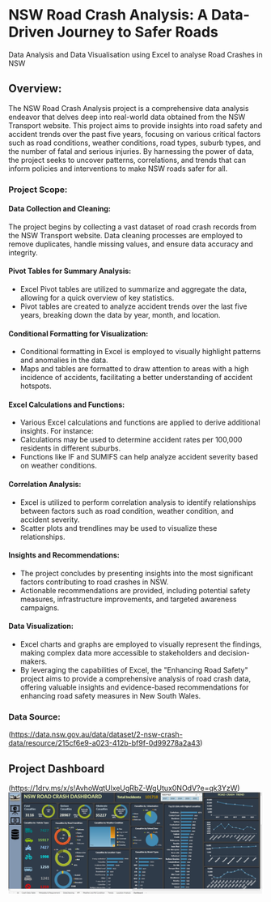 # NSW Road Crash Analysis: A Data-Driven Journey to Safer Roads
Data Analysis and Data Visualisation using Excel to analyse Road Crashes in NSW
## Overview:
The NSW Road Crash Analysis project is a comprehensive data analysis endeavor that delves deep into real-world data obtained from the NSW Transport website. 
This project aims to provide insights into road safety and accident trends over the past five years, focusing on various critical factors such as road conditions, weather conditions, road types, suburb types, and the number of fatal and serious injuries. 
By harnessing the power of data, the project seeks to uncover patterns, correlations, and trends that can inform policies and interventions to make NSW roads safer for all.



### Project Scope:

#### Data Collection and Cleaning:

The project begins by collecting a vast dataset of road crash records from the NSW Transport website.
Data cleaning processes are employed to remove duplicates, handle missing values, and ensure data accuracy and integrity.
#### Pivot Tables for Summary Analysis:

- Excel Pivot tables are utilized to summarize and aggregate the data, allowing for a quick overview of key statistics.
- Pivot tables are created to analyze accident trends over the last five years, breaking down the data by year, month, and location.
#### Conditional Formatting for Visualization:

- Conditional formatting in Excel is employed to visually highlight patterns and anomalies in the data.
- Maps and tables are formatted to draw attention to areas with a high incidence of accidents, facilitating a better understanding of accident hotspots.
#### Excel Calculations and Functions:

- Various Excel calculations and functions are applied to derive additional insights. For instance:
- Calculations may be used to determine accident rates per 100,000 residents in different suburbs.
- Functions like IF and SUMIFS can help analyze accident severity based on weather conditions.
#### Correlation Analysis:

- Excel is utilized to perform correlation analysis to identify relationships between factors such as road condition, weather condition, and accident severity.
- Scatter plots and trendlines may be used to visualize these relationships.
#### Insights and Recommendations:

- The project concludes by presenting insights into the most significant factors contributing to road crashes in NSW.
- Actionable recommendations are provided, including potential safety measures, infrastructure improvements, and targeted awareness campaigns.
#### Data Visualization:

- Excel charts and graphs are employed to visually represent the findings, making complex data more accessible to stakeholders and decision-makers.
- By leveraging the capabilities of Excel, the "Enhancing Road Safety" project aims to provide a comprehensive analysis of road crash data, offering valuable insights and evidence-based recommendations for enhancing road safety measures in New South Wales.

### Data Source:
(https://data.nsw.gov.au/data/dataset/2-nsw-crash-data/resource/215cf6e9-a023-412b-bf9f-0d99278a2a43)

## Project Dashboard

(https://1drv.ms/x/s!AvhoWqtUlxeUgRbZ-WgUtux0NOdV?e=qk3YzW)
![](https://github.com/Sujataba/ExcelProject-NSWRoadCrashDataAnalysis/blob/ProjectPortfolio/NSW-road-crash.jpg)
